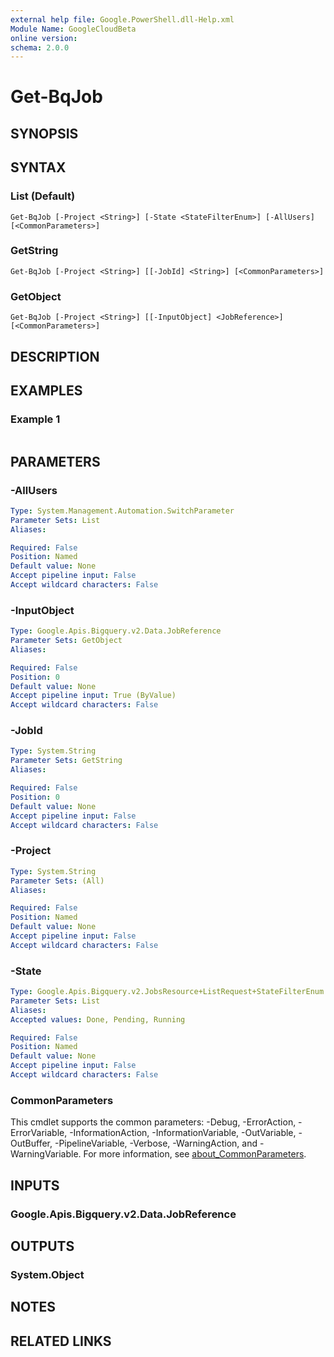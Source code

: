 ```yaml
---
external help file: Google.PowerShell.dll-Help.xml
Module Name: GoogleCloudBeta
online version:
schema: 2.0.0
---
```


# Get-BqJob

## SYNOPSIS


## SYNTAX

### List (Default)
```
Get-BqJob [-Project <String>] [-State <StateFilterEnum>] [-AllUsers] [<CommonParameters>]
```

### GetString
```
Get-BqJob [-Project <String>] [[-JobId] <String>] [<CommonParameters>]
```

### GetObject
```
Get-BqJob [-Project <String>] [[-InputObject] <JobReference>] [<CommonParameters>]
```

## DESCRIPTION


## EXAMPLES

### Example 1
```powershell

```



## PARAMETERS

### -AllUsers


```yaml
Type: System.Management.Automation.SwitchParameter
Parameter Sets: List
Aliases:

Required: False
Position: Named
Default value: None
Accept pipeline input: False
Accept wildcard characters: False
```

### -InputObject


```yaml
Type: Google.Apis.Bigquery.v2.Data.JobReference
Parameter Sets: GetObject
Aliases:

Required: False
Position: 0
Default value: None
Accept pipeline input: True (ByValue)
Accept wildcard characters: False
```

### -JobId


```yaml
Type: System.String
Parameter Sets: GetString
Aliases:

Required: False
Position: 0
Default value: None
Accept pipeline input: False
Accept wildcard characters: False
```

### -Project


```yaml
Type: System.String
Parameter Sets: (All)
Aliases:

Required: False
Position: Named
Default value: None
Accept pipeline input: False
Accept wildcard characters: False
```

### -State


```yaml
Type: Google.Apis.Bigquery.v2.JobsResource+ListRequest+StateFilterEnum
Parameter Sets: List
Aliases:
Accepted values: Done, Pending, Running

Required: False
Position: Named
Default value: None
Accept pipeline input: False
Accept wildcard characters: False
```

### CommonParameters
This cmdlet supports the common parameters: -Debug, -ErrorAction, -ErrorVariable, -InformationAction, -InformationVariable, -OutVariable, -OutBuffer, -PipelineVariable, -Verbose, -WarningAction, and -WarningVariable. For more information, see [about_CommonParameters](http://go.microsoft.com/fwlink/?LinkID=113216).

## INPUTS

### Google.Apis.Bigquery.v2.Data.JobReference

## OUTPUTS

### System.Object
## NOTES

## RELATED LINKS
